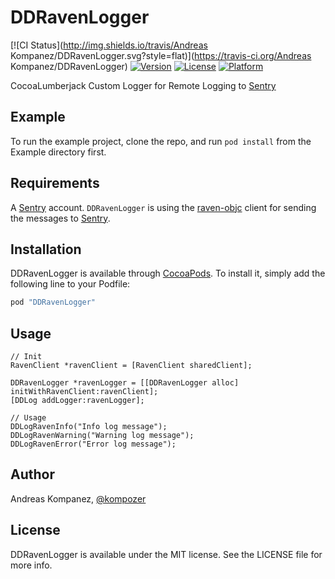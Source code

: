 # DDRavenLogger

[![CI Status](http://img.shields.io/travis/Andreas Kompanez/DDRavenLogger.svg?style=flat)](https://travis-ci.org/Andreas Kompanez/DDRavenLogger)
[![Version](https://img.shields.io/cocoapods/v/DDRavenLogger.svg?style=flat)](http://cocoapods.org/pods/DDRavenLogger)
[![License](https://img.shields.io/cocoapods/l/DDRavenLogger.svg?style=flat)](http://cocoapods.org/pods/DDRavenLogger)
[![Platform](https://img.shields.io/cocoapods/p/DDRavenLogger.svg?style=flat)](http://cocoapods.org/pods/DDRavenLogger)

CocoaLumberjack Custom Logger for Remote Logging to [Sentry](getsentry.com)



## Example

To run the example project, clone the repo, and run `pod install` from the Example directory first.

## Requirements
A [Sentry](getsentry.com) account. `DDRavenLogger` is using the [raven-objc](https://github.com/getsentry/raven-objc) client for sending the messages to [Sentry](getsentry.com).

## Installation

DDRavenLogger is available through [CocoaPods](http://cocoapods.org). To install
it, simply add the following line to your Podfile:

```ruby
pod "DDRavenLogger"
```

## Usage
```objc
// Init
RavenClient *ravenClient = [RavenClient sharedClient];

DDRavenLogger *ravenLogger = [[DDRavenLogger alloc] initWithRavenClient:ravenClient];
[DDLog addLogger:ravenLogger];

// Usage
DDLogRavenInfo("Info log message");
DDLogRavenWarning("Warning log message");
DDLogRavenError("Error log message");

```

## Author

Andreas Kompanez, [@kompozer](https://twitter.com/kompozer)

## License

DDRavenLogger is available under the MIT license. See the LICENSE file for more info.
